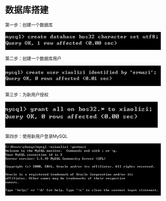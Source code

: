 # 数据库搭建

第一步：创建一个数据库

![](../../../.gitbook/assets/image%20%28136%29.png)

第二步：创建一个数据库用户

![](../../../.gitbook/assets/image%20%28146%29.png)

第三步：为新用户授权

![](../../../.gitbook/assets/image%20%2886%29.png)

第四步：使用新用户登录MySQL

![](../../../.gitbook/assets/image%20%2877%29.png)

